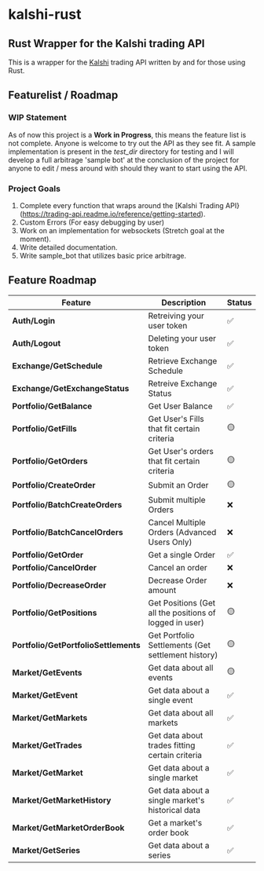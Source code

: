 # kalshi-rust

## Rust Wrapper for the Kalshi trading API

This is a wrapper for the [Kalshi](https://kalshi.com/) trading API written by and for those using Rust. 

## Featurelist / Roadmap

### WIP Statement
As of now this project is a **Work in Progress**, this means the feature list is not complete. Anyone is welcome to try out the API as they see fit. A sample implementation is present in the *test_dir* directory for testing and I will develop a full arbitrage 'sample bot' at the conclusion of the project for anyone to edit / mess around with should they want to start using the API.

### Project Goals
1. Complete every function that wraps around the [Kalshi Trading API}(https://trading-api.readme.io/reference/getting-started).
2. Custom Errors (For easy debugging by user)
3. Work on an implementation for websockets (Stretch goal at the moment).
4. Write detailed documentation.
5. Write sample_bot that utilizes basic price arbitrage.

## Feature Roadmap

| Feature                | Description                           | Status      |
|------------------------|---------------------------------------|-------------|
| **Auth/Login**          | Retreiving your user token       |  ✅         |
| **Auth/Logout**         | Deleting your user token        |    ✅     |
| **Exchange/GetSchedule**          | Retrieve Exchange Schedule     |   ✅    |
| **Exchange/GetExchangeStatus**          | Retreive Exchange Status   |   ✅        |
| **Portfolio/GetBalance** | Get User Balance |     ✅  |
| **Portfolio/GetFills** | Get User's Fills that fit certain criteria| 🟡       |
| **Portfolio/GetOrders** | Get User's orders that fit certain criteria | 🟡       |
| **Portfolio/CreateOrder** | Submit an Order |🟡         |
| **Portfolio/BatchCreateOrders** | Submit multiple Orders |❌          |
| **Portfolio/BatchCancelOrders** | Cancel Multiple Orders (Advanced Users Only) |❌          |
| **Portfolio/GetOrder** | Get a single Order | ✅          |
| **Portfolio/CancelOrder** | Cancel an order |❌          |
| **Portfolio/DecreaseOrder** | Decrease Order amount |❌          |
| **Portfolio/GetPositions** | Get Positions (Get all the positions of logged in user) |🟡           |
| **Portfolio/GetPortfolioSettlements** | Get Portfolio Settlements (Get settlement history) |🟡          |
| **Market/GetEvents** | Get data about all events |🟡         |
| **Market/GetEvent** | Get data about a single event |✅         |
| **Market/GetMarkets** | Get data about all markets |✅       |
| **Market/GetTrades** | Get data about trades fitting certain criteria |✅           |
| **Market/GetMarket** | Get data about a single market |✅          |
| **Market/GetMarketHistory** | Get data about a single market's historical data |✅           |
| **Market/GetMarketOrderBook** | Get a market's order book |✅         |
| **Market/GetSeries** | Get data about a series |✅         |






